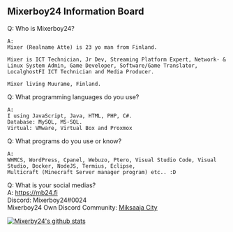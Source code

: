 ## Mixerboy24 Information Board    
    
   
Q: Who is Mixerboy24?    
```
A: 
Mixer (Realname Atte) is 23 yo man from Finland. 

Mixer is ICT Technician, Jr Dev, Streaming Platform Expert, Network- & Linux System Admin, Game Developer, Software/Game Translator,     
LocalghostFI ICT Technician and Media Producer.    

Mixer living Muurame, Finland.    
```     
     
Q: What programming languages do you use?     
```
A: 
I using JavaScript, Java, HTML, PHP, C#.     
Database: MySQL, MS-SQL.
Virtual: VMware, Virtual Box and Proxmox
```
    
Q: What programs do you use or know?     
```
A:
WHMCS, WordPress, Cpanel, Webuzo, Ptero, Visual Studio Code, Visual Studio, Docker, NodeJS, Termius, Eclipse,
Multicraft (Minecraft Server manager program) etc.. :D
```
      
Q: What is your social medias?     
A: https://mb24.fi    
Discord: Mixerboy24#0024   
Mixerboy24 Own Discord Community: [Miksaaja City](https://miksaaja.city)

[![Mixerby24's github stats](https://github-readme-stats.vercel.app/api?username=mixerboy24&count_private=true&theme=nord&show_icons=true)](https://github.com/mixerboy24/mixerboy24/blob/master/README.md)
